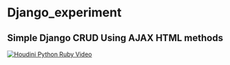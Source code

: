 # Django_experiment

## Simple Django CRUD Using AJAX HTML methods

[![Houdini Python Ruby Video](https://img.youtube.com/vi/6qB11AxqO9w/0.jpg)](https://www.youtube.com/watch?v=6qB11AxqO9w&feature=youtu.be&ab_channel=chandrakanth)



